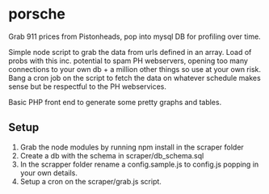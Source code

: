 # porsche
Grab 911 prices from Pistonheads, pop into mysql DB for profiling over time.

Simple node script to grab the data from urls defined in an array. Load of probs with this inc. potential to spam PH webservers, opening too many connections to your own db + a million other things so use at your own risk.  Bang a cron job on the script to fetch the data on whatever schedule makes sense but be respectful to the PH webservices.

Basic PHP front end to generate some pretty graphs and tables.

## Setup
1. Grab the node modules by running npm install in the scraper folder
2. Create a db with the schema in scraper/db_schema.sql
3. In the scrapper folder rename a config.sample.js to config.js popping in your own details.
4. Setup a cron on the scraper/grab.js script.